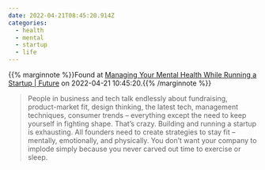 ```yaml
---
date: 2022-04-21T08:45:20.914Z
categories:
  - health
  - mental
  - startup
  - life
---
```

{{% marginnote %}}Found at [Managing Your Mental Health While Running a Startup | Future](https://future.a16z.com/managing-your-mental-health-while-running-a-startup/) on 2022-04-21 10:45:20.{{% /marginnote %}}

> People in business and tech talk endlessly about fundraising, product-market fit, design thinking, the latest tech, management techniques, consumer trends – everything except the need to keep yourself in fighting shape. That’s crazy. Building and running a startup is exhausting. All founders need to create strategies to stay fit – mentally, emotionally, and physically. You don’t want your company to implode simply because you never carved out time to exercise or sleep.


